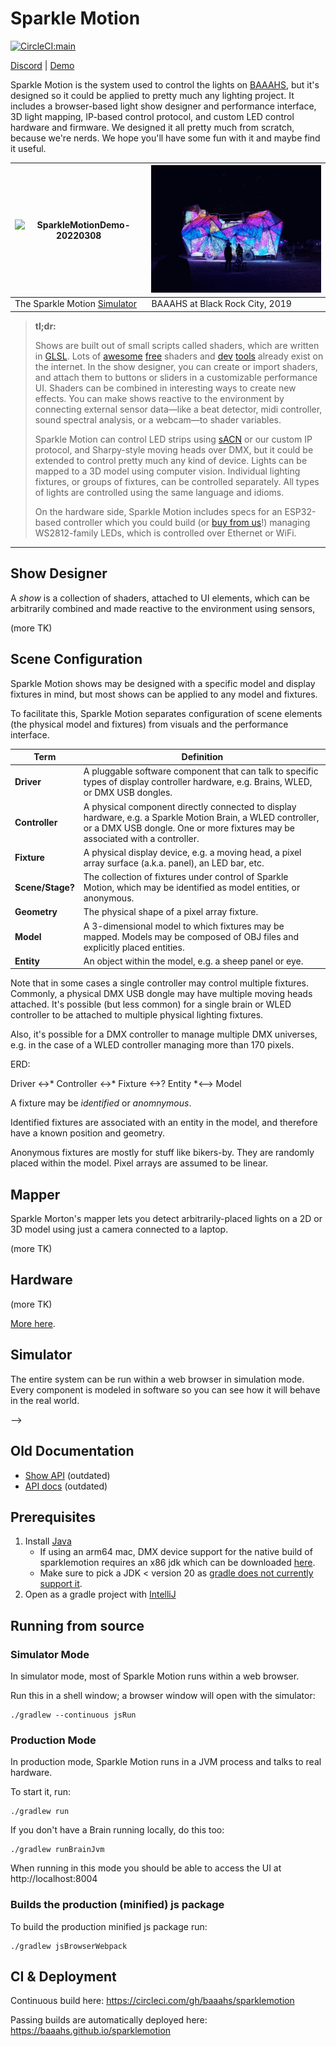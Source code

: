 # Sparkle Motion

[![CircleCI:main](https://circleci.com/gh/baaahs/sparklemotion.svg?style=svg)](https://circleci.com/gh/baaahs/sparklemotion)

[Discord](https://discord.gg/gj4STNUQ) | [Demo](https://baaahs.github.io/sparklemotion)

Sparkle Motion is the system used to control the lights on [BAAAHS](http://baaahs.org), but it's
designed so it could be applied to pretty much any lighting project. It includes a browser-based
light show designer and performance interface, 3D light mapping, IP-based control protocol, and
custom LED control hardware and firmware. We designed it all pretty much from scratch, because
we're nerds. We hope you'll have some fun with it and maybe find it useful.

| ![SparkleMotionDemo-20220308](https://user-images.githubusercontent.com/40298/157351650-5b3338b7-757a-4e76-bfe2-743a06bb2891.gif) | <img src="/brc-2019.gif" alt="BAAAHS at BRC 2019" width="400"> |
| --- | --- |
| The Sparkle Motion [Simulator](https://baaahs.github.io/sparklemotion) | BAAAHS at Black Rock City, 2019 |


> **tl;dr:**
>
> Shows are built out of small scripts called shaders, which are written in
> [GLSL](https://www.khronos.org/opengl/wiki/Core_Language_(GLSL)). Lots of [awesome](http://glslsandbox.com/)
> [free](https://www.shadertoy.com/) shaders and [dev](https://github.com/radixzz/awesome-glsl)
> [tools](https://shaderfrog.com/) already exist on the internet. In the show designer, you can create or
> import shaders, and attach them to buttons or sliders in a customizable performance UI. Shaders can be
> combined in interesting ways to create new effects. You can make shows reactive to the environment by
> connecting external sensor data—like a beat detector, midi controller, sound spectral analysis, or a
> webcam—to shader variables.
>
> Sparkle Motion can control LED strips using
> [sACN](https://artisticlicenceintegration.com/technology-brief/technology-resource/sacn-and-art-net/)
> or our custom IP protocol, and Sharpy-style moving heads
> over DMX, but it could be extended to control pretty much any kind of device. Lights can be mapped to a
> 3D model using computer vision. Individual lighting fixtures, or groups of fixtures, can be controlled
> separately. All types of lights are controlled using the same language and idioms.
>
> On the hardware side, Sparkle Motion includes specs for an ESP32-based controller which you could build
> (or [buy from us](mailto:info@baaahs.org)!) managing WS2812-family LEDs, which is controlled over
> Ethernet or WiFi.

----

## Show Designer

A _show_ is a collection of shaders, attached to UI elements, which can be arbitrarily combined and made reactive to the
environment using sensors,

(more TK)

## Scene Configuration

Sparkle Motion shows may be designed with a specific model and display fixtures in mind, but most shows can be applied to any model and fixtures.

To facilitate this, Sparkle Motion separates configuration of scene elements (the physical model and fixtures) from visuals and the performance interface.

| Term | Definition |
| --- | --- |
| **Driver** | A pluggable software component that can talk to specific types of display controller hardware, e.g. Brains, WLED, or DMX USB dongles. |
| **Controller** | A physical component directly connected to display hardware, e.g. a Sparkle Motion Brain, a WLED controller, or a DMX USB dongle. One or more fixtures may be associated with a controller. |
| **Fixture** | A physical display device, e.g. a moving head, a pixel array surface (a.k.a. panel), an LED bar, etc. |
| **Scene/Stage?** | The collection of fixtures under control of Sparkle Motion, which may be identified as model entities, or anonymous. |
| **Geometry** | The physical shape of a pixel array fixture. |
| **Model** | A 3-dimensional model to which fixtures may be mapped. Models may be composed of OBJ files and explicitly placed entities. |
| **Entity** | An object within the model, e.g. a sheep panel or eye. |

Note that in some cases a single controller may control multiple fixtures. Commonly, a physical DMX USB dongle may have
multiple moving heads attached. It's possible (but less common) for a single brain or WLED controller to be attached to
multiple physical lighting fixtures.

Also, it's possible for a DMX controller to manage multiple DMX universes, e.g. in the case of a WLED controller
managing more than 170 pixels.

ERD:

Driver <->* Controller <->* Fixture <->? Entity *<--> Model

A fixture may be *identified* or *anomnymous*.

Identified fixtures are associated with an entity in the model, and therefore have a known position and geometry.

Anonymous fixtures are mostly for stuff like bikers-by. They are randomly placed within the model. Pixel arrays are assumed to be linear.

## Mapper

Sparkle Morton's mapper lets you detect arbitrarily-placed lights on a 2D or 3D model using just a camera
connected to a laptop.

(more TK)

## Hardware

(more TK)

[More here](brain/sw/README.md).

## Simulator

The entire system can be run within a web browser in simulation mode. Every component is modeled in software
so you can see how it will behave in the real world.


-->

## Old Documentation
* [Show API](show_api.md) (outdated)
* [API docs](https://baaahs.github.io/sparklemotion/doc/sparklemotion/) (outdated)

## Prerequisites

1. Install [Java](https://www.oracle.com/java/technologies/javase-jdk11-downloads.html)
    - If using an arm64 mac, DMX device support for the native build of sparklemotion requires an x86 jdk which can be
      downloaded [here](https://jdk.java.net/archive/).
    - Make sure to pick a JDK < version 20 as [gradle does not currently
      support
it](https://youtrack.jetbrains.com/issue/KT-57669/Add-Java-20-to-JvmTarget).
1. Open as a gradle project with [IntelliJ](https://www.jetbrains.com/idea/download/)

## Running from source

### Simulator Mode

In simulator mode, most of Sparkle Motion runs within a web browser.

Run this in a shell window; a browser window will open with the simulator:

    ./gradlew --continuous jsRun

### Production Mode

In production mode, Sparkle Motion runs in a JVM process and talks to real hardware.

To start it, run:

    ./gradlew run

If you don't have a Brain running locally, do this too:

    ./gradlew runBrainJvm
    
When running in this mode you should be able to access the UI at http://localhost:8004 

### Builds the production (minified) js package

To build the production minified js package run:

```
./gradlew jsBrowserWebpack
```

## CI & Deployment

Continuous build here: https://circleci.com/gh/baaahs/sparklemotion

Passing builds are automatically deployed here: https://baaahs.github.io/sparklemotion
